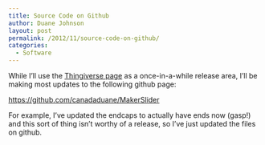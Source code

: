 ```yaml
---
title: Source Code on Github
author: Duane Johnson
layout: post
permalink: /2012/11/source-code-on-github/
categories:
  - Software
---
```


While I’ll use the [Thingiverse page][1] as a once-in-a-while release area, I’ll be making most updates to the following github page:

 [1]: http://www.thingiverse.com/thing:33368

https://github.com/canadaduane/MakerSlider

For example, I’ve updated the endcaps to actually have ends now (gasp!) and this sort of thing isn’t worthy of a release, so I’ve just updated the files on github.